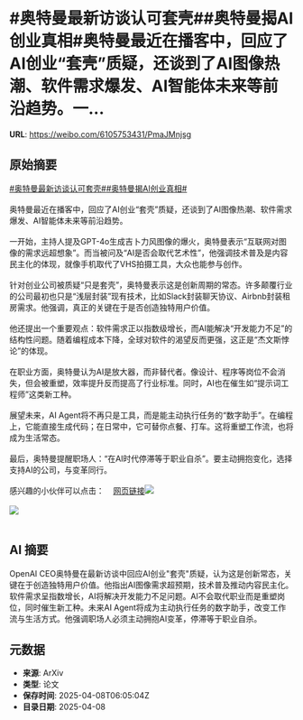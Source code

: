 # #奥特曼最新访谈认可套壳##奥特曼揭AI创业真相#奥特曼最近在播客中，回应了AI创业“套壳”质疑，还谈到了AI图像热潮、软件需求爆发、AI智能体未来等前沿趋势。一...

**URL**: https://weibo.com/6105753431/PmaJMnjsg

## 原始摘要

<a href="https://m.weibo.cn/search?containerid=231522type%3D1%26t%3D10%26q%3D%23%E5%A5%A5%E7%89%B9%E6%9B%BC%E6%9C%80%E6%96%B0%E8%AE%BF%E8%B0%88%E8%AE%A4%E5%8F%AF%E5%A5%97%E5%A3%B3%23&amp;extparam=%23%E5%A5%A5%E7%89%B9%E6%9B%BC%E6%9C%80%E6%96%B0%E8%AE%BF%E8%B0%88%E8%AE%A4%E5%8F%AF%E5%A5%97%E5%A3%B3%23" data-hide=""><span class="surl-text">#奥特曼最新访谈认可套壳#</span></a><a href="https://m.weibo.cn/search?containerid=231522type%3D1%26t%3D10%26q%3D%23%E5%A5%A5%E7%89%B9%E6%9B%BC%E6%8F%ADAI%E5%88%9B%E4%B8%9A%E7%9C%9F%E7%9B%B8%23&amp;extparam=%23%E5%A5%A5%E7%89%B9%E6%9B%BC%E6%8F%ADAI%E5%88%9B%E4%B8%9A%E7%9C%9F%E7%9B%B8%23" data-hide=""><span class="surl-text">#奥特曼揭AI创业真相#</span></a><br><br>奥特曼最近在播客中，回应了AI创业“套壳”质疑，还谈到了AI图像热潮、软件需求爆发、AI智能体未来等前沿趋势。<br><br>一开始，主持人提及GPT-4o生成吉卜力风图像的爆火，奥特曼表示“互联网对图像的需求远超想象”。而当被问及“AI是否会取代艺术性”，他强调技术普及是内容民主化的体现，就像手机取代了VHS拍摄工具，大众也能参与创作。<br><br>针对创业公司被质疑“只是套壳”，奥特曼表示这是创新周期的常态。许多颠覆行业的公司最初也只是“浅层封装”现有技术，比如Slack封装聊天协议、Airbnb封装租房需求。他强调，真正的关键在于是否创造独特用户价值。<br><br>他还提出一个重要观点：软件需求正以指数级增长，而AI能解决“开发能力不足”的结构性问题。随着编程成本下降，全球对软件的渴望反而更强，这正是“杰文斯悖论”的体现。<br><br>在职业方面，奥特曼认为AI是放大器，而非替代者。像设计、程序等岗位不会消失，但会被重塑，效率提升反而提高了行业标准。同时，AI也在催生如“提示词工程师”这类新工种。<br><br>展望未来，AI Agent将不再只是工具，而是能主动执行任务的“数字助手”。在编程上，它能直接生成代码；在日常中，它可替你点餐、打车。这将重塑工作流，也将成为生活常态。<br><br>最后，奥特曼提醒职场人：“在AI时代停滞等于职业自杀”。要主动拥抱变化，选择支持AI的公司，与变革同行。<br><br>感兴趣的小伙伴可以点击：<a href="https://weibo.cn/sinaurl?u=https%3A%2F%2Fmp.weixin.qq.com%2Fs%2F70uwMn5EiFa90Tpx2LWTEQ" data-hide=""><span class="url-icon"><img style="width: 1rem;height: 1rem" src="https://h5.sinaimg.cn/upload/2015/09/25/3/timeline_card_small_web_default.png" referrerpolicy="no-referrer"></span><span class="surl-text">网页链接</span></a><img style="" src="https://tvax1.sinaimg.cn/large/006Fd7o3gy1i08d6es8mfj30zk0jjdst.jpg" referrerpolicy="no-referrer"><br><br><img style="" src="https://tvax2.sinaimg.cn/large/006Fd7o3gy1i08d6glyiuj30zk0jy7go.jpg" referrerpolicy="no-referrer"><br><br>

## AI 摘要

OpenAI CEO奥特曼在最新访谈中回应AI创业"套壳"质疑，认为这是创新常态，关键在于创造独特用户价值。他指出AI图像需求超预期，技术普及推动内容民主化。软件需求呈指数增长，AI将解决开发能力不足问题。AI不会取代职业而是重塑岗位，同时催生新工种。未来AI Agent将成为主动执行任务的数字助手，改变工作流与生活方式。他强调职场人必须主动拥抱AI变革，停滞等于职业自杀。

## 元数据

- **来源**: ArXiv
- **类型**: 论文
- **保存时间**: 2025-04-08T06:05:04Z
- **目录日期**: 2025-04-08
